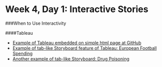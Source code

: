 # Week 4, Day 1: Interactive Stories

###When to Use Interactivity

####Tableau

- [Example of Tableau embedded on simple html page at GitHub](http://jacklule.github.io/pages/embed-test-Tableau.html)
- [Example of tab-like Storyboard feature of Tableau: European Football Spending](https://public.tableau.com/s/gallery/spending-and-performance-5-european-football-leagues)
- [Another example of tab-like Storyboard: Drug Poisoning](https://public.tableau.com/s/gallery/fatal-drug-overdose-rates-united-states?utm_source=feedburner&utm_medium=email&utm_campaign=Feed%3A+VizOfTheDay+%28Viz+of+the+Day+-+Beautiful+Visual+Stories%29)
